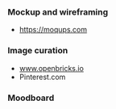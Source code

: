 ### Mockup and wireframing 

* https://moqups.com


### Image curation 

* www.openbricks.io 
* Pinterest.com

### Moodboard
